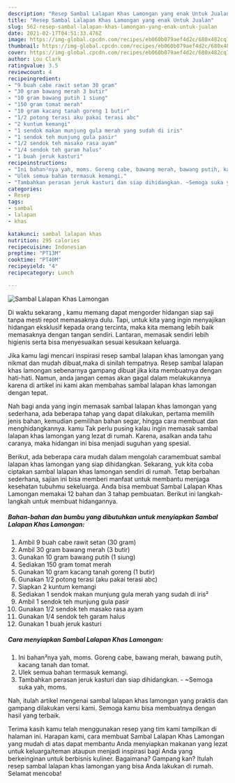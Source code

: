 ```yaml
---
description: "Resep Sambal Lalapan Khas Lamongan yang enak Untuk Jualan"
title: "Resep Sambal Lalapan Khas Lamongan yang enak Untuk Jualan"
slug: 562-resep-sambal-lalapan-khas-lamongan-yang-enak-untuk-jualan
date: 2021-02-17T04:51:33.476Z
image: https://img-global.cpcdn.com/recipes/eb060b079aef4d2c/680x482cq70/sambal-lalapan-khas-lamongan-foto-resep-utama.jpg
thumbnail: https://img-global.cpcdn.com/recipes/eb060b079aef4d2c/680x482cq70/sambal-lalapan-khas-lamongan-foto-resep-utama.jpg
cover: https://img-global.cpcdn.com/recipes/eb060b079aef4d2c/680x482cq70/sambal-lalapan-khas-lamongan-foto-resep-utama.jpg
author: Lou Clark
ratingvalue: 3.5
reviewcount: 4
recipeingredient:
- "9 buah cabe rawit setan 30 gram"
- "30 gram bawang merah 3 butir"
- "10 gram bawang putih 1 siung"
- "150 gram tomat merah"
- "10 gram kacang tanah goreng 1 butir"
- "1/2 potong terasi aku pakai terasi abc"
- "2 kuntum kemangi"
- "1 sendok makan munjung gula merah yang sudah di iris"
- "1 sendok teh munjung gula pasir"
- "1/2 sendok teh masako rasa ayam"
- "1/4 sendok teh garam halus"
- "1 buah jeruk kasturi"
recipeinstructions:
- "Ini bahan²nya yah, moms. Goreng cabe, bawang merah, bawang putih, kacang tanah dan tomat."
- "Ulek semua bahan termasuk kemangi."
- "Tambahkan perasan jeruk kasturi dan siap dihidangkan. ~Semoga suka yah, moms."
categories:
- Resep
tags:
- sambal
- lalapan
- khas

katakunci: sambal lalapan khas 
nutrition: 295 calories
recipecuisine: Indonesian
preptime: "PT13M"
cooktime: "PT40M"
recipeyield: "4"
recipecategory: Lunch

---
```



![Sambal Lalapan Khas Lamongan](https://img-global.cpcdn.com/recipes/eb060b079aef4d2c/680x482cq70/sambal-lalapan-khas-lamongan-foto-resep-utama.jpg)

Di waktu  sekarang , kamu memang dapat mengorder hidangan siap saji tanpa mesti repot memasaknya dulu. Tapi, untuk kita yang ingin menyajikan hidangan eksklusif kepada orang tercinta, maka kita memang lebih baik memasaknya dengan tangan sendiri. Lantaran, memasak sendiri lebih higienis serta bisa menyesuaikan sesuai kesukaan keluarga.

Jika kamu lagi mencari inspirasi resep sambal lalapan khas lamongan yang nikmat dan mudah dibuat,maka di sinilah tempatnya. Resep sambal lalapan khas lamongan  sebenarnya gampang dibuat jika kita membuatnya dengan hati-hati. Namun, anda jangan cemas akan gagal dalam melakukannya 
karena di artikel ini kami akan membahas sambal lalapan khas lamongan dengan tepat.  



Nah bagi anda yang ingin memasak sambal lalapan khas lamongan yang sederhana, ada beberapa tahap yang dapat dilakukan, pertama memilih jenis bahan, kemudian pemilihan bahan segar, hingga cara membuat dan menghidangkannya. kamu Tak perlu pusing kalau ingin memasak sambal lalapan khas lamongan yang lezat di rumah. Karena, asalkan anda  tahu caranya, maka hidangan ini bisa menjadi suguhan yang spesial.

Berikut, ada beberapa cara mudah dalam mengolah caramembuat sambal lalapan khas lamongan yang siap dihidangkan. Sekarang, yuk kita coba ciptakan sambal lalapan khas lamongan sendiri di rumah. Tetap berbahan sederhana, sajian ini bisa memberi manfaat untuk membantu menjaga kesehatan tubuhmu sekeluarga. Anda bisa membuat Sambal Lalapan Khas Lamongan memakai 12 bahan dan 3 tahap pembuatan. Berikut ini langkah-langkah untuk membuat hidangannya.

<!--inarticleads1-->

##### Bahan-bahan dan bumbu yang dibutuhkan untuk menyiapkan Sambal Lalapan Khas Lamongan:

1. Ambil 9 buah cabe rawit setan (30 gram)
1. Ambil 30 gram bawang merah (3 butir)
1. Gunakan 10 gram bawang putih (1 siung)
1. Sediakan 150 gram tomat merah
1. Gunakan 10 gram kacang tanah goreng (1 butir)
1. Gunakan 1/2 potong terasi (aku pakai terasi abc)
1. Siapkan 2 kuntum kemangi
1. Sediakan 1 sendok makan munjung gula merah yang sudah di iris²
1. Ambil 1 sendok teh munjung gula pasir
1. Gunakan 1/2 sendok teh masako rasa ayam
1. Gunakan 1/4 sendok teh garam halus
1. Gunakan 1 buah jeruk kasturi




<!--inarticleads2-->

##### Cara menyiapkan Sambal Lalapan Khas Lamongan:

1. Ini bahan²nya yah, moms. Goreng cabe, bawang merah, bawang putih, kacang tanah dan tomat.
1. Ulek semua bahan termasuk kemangi.
1. Tambahkan perasan jeruk kasturi dan siap dihidangkan. - ~Semoga suka yah, moms.




Nah, itulah artikel mengenai  sambal lalapan khas lamongan  yang praktis dan gampang dilakukan versi kami. Semoga kamu bisa membuatnya dengan hasil yang terbaik. 

Terima kasih kamu telah menggunakan resep yang tim kami tampilkan di halaman ini. Harapan kami, cara membuat  Sambal Lalapan Khas Lamongan yang mudah di atas dapat membantu Anda menyiapkan makanan yang lezat untuk keluarga/teman ataupun menjadi inspirasi bagi Anda yang berkeinginan untuk berbisnis kuliner. Bagaimana? Gampang kan? Itulah resep sambal lalapan khas lamongan yang bisa Anda lakukan di rumah. Selamat mencoba!

